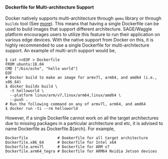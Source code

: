 #### Dockerfile for Multi-architecture Support

Docker natively supports multi-architecture through `qemu` library or through `buildx` tool (See [more](https://docs.docker.com/docker-for-mac/multi-arch/)). This means that having a single Dockerfile can be used to build images that support different architecture. SAGE/Waggle platform encourages users to utilize this feature to run their application on various edge devices. With the native support from Docker on this, it is highly recommended to use a single Dockerfile for multi-architecture support. An example of multi-arch support would be,

```
$ cat <<EOF > Dockerfile
FROM ubuntu:18.04
CMD ["/bin/echo", "hello world"]
EOF
# Docker build to make an image for armv7l, arm64, and amd64 (i.e., x86_64)
$ docker buildx build \
  -t helloworld \
  --platform linux/arm/v7,linux/arm64,linux/amd64 \
  --push .
# Run the following command on any of armv7l, arm64, and amd64
$ docker run -ti --rm helloworld
```

However, if a single Dockerfile cannot work on all the target architectures due to missing packages in a particular architecture and etc, it is advised to name Dockerfile as Dockerfile.${arch}. For example,

```
Dockerfile             # Doekerfile for all target architecture
Dockerfile.x86_64      # Dockerfile for Intel x64
Dockerfile.armv7l      # Dockerfile for ARM v7
Dockerfile.arm64_tegra # Dockerfile for ARM64 Nvidia Jetson devices
```
